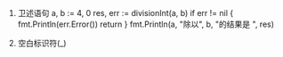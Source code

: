 1. 卫述语句
a, b := 4, 0
res, err := divisionInt(a, b)
if err != nil {
	fmt.Println(err.Error())
	return
}
fmt.Println(a, "除以", b, "的结果是 ", res)

2. 空白标识符(_)